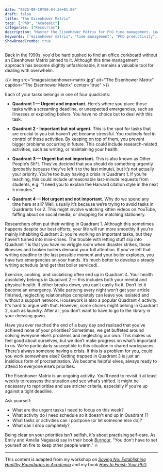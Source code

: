 ```yaml
---
date: "2025-09-19T09:04:36+01:00"
draft: false
title: "The Eisenhower Matrix"
tags: ["PhD", "Academic"]
categories: ["Resources"]
description: "Master the Eisenhower Matrix for PhD time management. Learn to prioritize urgent vs important tasks, avoid overwhelm, and focus on what truly matters for your research."
keywords: ["eisenhower matrix", "time management", "PhD productivity", "academic priorities", "urgent important matrix", "research time management", "academic overwhelm", "graduate school", "thesis writing", "academic productivity", "procrastination"]
ShowBreadCrumbs: true
---
```


Back in the 1990s, you'd be hard pushed to find an office corkboard without an Eisenhower Matrix pinned to it. Although this time management approach has become slightly unfashionable, it remains a valuable tool for dealing with overwhelm.

{{< img src="images/eisenhower-matrix.jpg" alt="The Eisenhower Matrix" caption="The Eisenhower Matrix" center="true" >}}

Each of your tasks belongs in one of four quadrants:

- **Quadrant 1 — Urgent and important.** Here’s where you place those tasks with a screaming deadline, or unexpected emergencies, such as illnesses or exploding boilers. You have no choice but to deal with this task.

- **Quadrant 2 - Important but not urgent.** This is the spot for tasks that are crucial to you but haven’t yet become stressful. You routinely feel in control of these activities. By keeping
on top of them, you prevent bigger problems occurring in future. This could include research-related activities, such as writing, or maintaining your health.

- **Quadrant 3 — Urgent but not important.** This is also known as Other People’s Sh*t. They’ve decided that you should do something urgently (probably because they've left it to the last minute), but it’s not actually your priority. You're too busy having a crisis in Quadrant 1. If you’re
teaching, this could include unreasonable last-minute requests from students, e.g. “I need you to explain the Harvard citation style in the next 5 minutes.”

- **Quadrant 4 — Not urgent and not important.** Why do we spend any time here at all? Well, usually it’s because we’re trying to avoid tasks in Quadrants 1 or 2. This might involve watching kitten videos on YouTube, faffing about on social media, or shopping for matching stationery.

Researchers often put their writing in Quadrant 1. Although this sometimes happens despite our best efforts, your life will run more smoothly if you’re mainly inhabiting Quadrant 2: you’re working on important tasks, but they haven’t turned into mini-crises. The trouble with letting stuff slip into Quadrant 1 is that you have no wriggle room when disaster strikes, those illnesses and broken boilers demand your full attention. If you’ve left that writing deadline to the last possible moment and your boiler explodes, you have two emergencies on your hands. It’s much better to develop a steady writing schedule (and get that boiler serviced).

Exercise, cooking, and socialising often end up in Quadrant 4. Your health absolutely belongs in Quadrant 2 — this includes both your mental and physical health. If either breaks down, you can’t easily fix it. Don’t let it become an emergency. While partying every night won’t get your article finished, neglecting relationships completely can leave you isolated and without a support network.
Housework is also a popular Quadrant 4 activity. It's hard to argue with that. However, some chores might belong in Quadrant 2, such as laundry. After all, you don’t want to have to go to the library in your dressing gown.

Have you ever reached the end of a busy day and realised that you’ve achieved none of your priorities? Sometimes, we get buffeted around solving everyone else’s problems and neglecting
our own. This makes us feel good about ourselves, but we don’t make progress on what’s important to us. We’re particularly susceptible to this situation in shared workspaces. There’s always someone having a crisis. If this is a problem for you, could you work somewhere else? Getting trapped in Quadrant 3 is just an insidious form of procrastination. We become helpful elves, always ready to attend to everyone else’s priorities.

The Eisenhower Matrix is an ongoing activity. You’ll need to revisit it at least weekly to reassess the situation and see what’s shifted. It might be necessary to reprioritise and
use stricter criteria, especially if you’re up against a tight deadline. 

Ask yourself:

- What are the urgent tasks I need to focus on this week?
- What activity do I need schedule so it doesn't end up in Quadrant 1?
- What tasks or activities can I postpone (or let someone else do)?
- What can I drop completely?

Being clear on your priorities isn't selfish, it's about practising self-care. As Emily and Amelia Nagasaki say in their book [_Burnout_](https://uk.bookshop.org/a/2760/9781785042096), "You don't have to set yourself on fire to keep other people warm." 🔥

---

This content is adapted from my workshop on [_Saying No: Establishing Healthy Boundaries in Academia_](../../../workshops/saying-no/) and my book [_How to Finish Your PhD_](../../../books/how-to-finish-your-phd/).